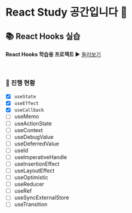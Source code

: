# React Study 공간입니다 🐥
## 📚 React Hooks 실습

**React Hooks 학습용 프로젝트 ▶️**
[둘러보기](https://uoaheu.github.io/React-Study/react-hooks/)

<br/>


### 📌 진행 현황
- [x] `useState`
- [x] `useEffect`
- [x] `useCallback`
- [ ] useMemo
- [ ] useActionState
- [ ] useContext
- [ ] useDebugValue
- [ ] useDeferredValue
- [ ] useId
- [ ] useImperativeHandle
- [ ] useInsertionEffect
- [ ] useLayoutEffect
- [ ] useOptimistic
- [ ] useReducer
- [ ] useRef
- [ ] useSyncExternalStore
- [ ] useTransition

